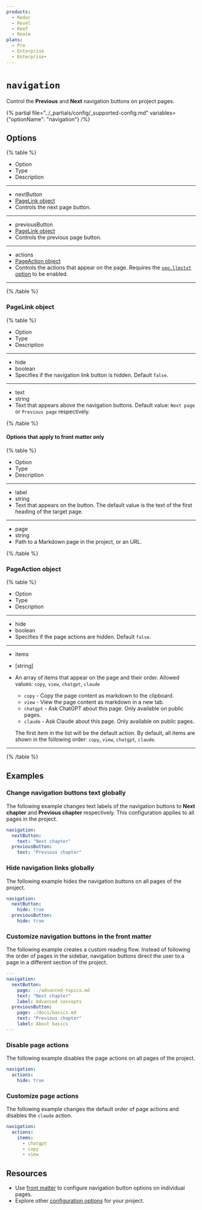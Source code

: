 ```yaml
---
products:
  - Redoc
  - Revel
  - Reef
  - Realm
plans:
  - Pro
  - Enterprise
  - Enterprise+
---
```

# `navigation`

Control the **Previous** and **Next** navigation buttons on project pages.

{% partial file="../_partials/config/_supported-config.md" variables={"optionName": "navigation"} /%}

## Options

{% table %}

- Option
- Type
- Description

---

- nextButton
- [PageLink object](#pagelink-object)
- Controls the next page button.

---

- previousButton
- [PageLink object](#pagelink-object)
- Controls the previous page button.

---

- actions
- [PageAction object](#pageaction-object)
- Controls the actions that appear on the page.
  Requires the [`seo.llmstxt` option](./seo.md#llmstxt-object) to be enabled.

---

{% /table %}

### PageLink object

{% table %}

- Option
- Type
- Description

---

- hide
- boolean
- Specifies if the navigation link button is hidden. Default `false`.

---

- text
- string
- Text that appears above the navigation buttons. Default value: `Next page` or `Previous page` respectively.

{% /table %}

#### Options that apply to front matter only

{% table %}

- Option
- Type
- Description

---

- label
- string
- Text that appears on the button. The default value is the text of the first heading of the target page.

---

- page
- string
- Path to a Markdown page in the project, or an URL.

{% /table %}

### PageAction object

{% table %}

- Option
- Type
- Description

---

- hide
- boolean
- Specifies if the page actions are hidden. Default `false`.

---

- items
- [string]
- An array of items that appear on the page and their order. Allowed values: `copy`, `view`, `chatgpt`, `claude`
  * `copy` - Copy the page content as markdown to the clipboard.
  * `view` - View the page content as markdown in a new tab.
  * `chatgpt` - Ask ChatGPT about this page. Only available on public pages.
  * `claude` - Ask Claude about this page. Only available on public pages.

  The first item in the list will be the default action.
  By default, all items are shown in the following order: `copy`, `view`, `chatgpt`, `claude`.

---

{% /table %}

## Examples

### Change navigation buttons text globally

The following example changes text labels of the navigation buttons to **Next chapter** and **Previous chapter** respectively.
This configuration applies to all pages in the project.

```yaml {% title="redocly.yaml" %}
navigation:
  nextButton:
    text: "Next chapter"
  previousButton:
    text: "Previous chapter"
```

### Hide navigation links globally

The following example hides the navigation buttons on all pages of the project.

```yaml {% title="redocly.yaml" %}
navigation:
  nextButton:
    hide: true
  previousButton:
    hide: true
```

### Customize navigation buttons in the front matter

The following example creates a custom reading flow.
Instead of following the order of pages in the sidebar, navigation buttons direct the user to a page in a different section of the project.

```yaml
---
navigation:
  nextButton:
    page: ../advanced-topics.md
    text: "Next chapter"
    label: Advanced concepts
  previousButton:
    page: ./docs/basics.md
    text: "Previous chapter"
    label: About basics
---
```


### Disable page actions

The following example disables the page actions on all pages of the project.

```yaml
navigation:
  actions:
    hide: true
```

### Customize page actions

The following example changes the default order of page actions and disables the `claude` action.

```yaml
navigation:
  actions:
    items:
      - chatgpt
      - copy
      - view
```

## Resources

- Use [front matter](./front-matter-config.md) to configure navigation button options on individual pages.
- Explore other [configuration options](./index.md) for your project.
